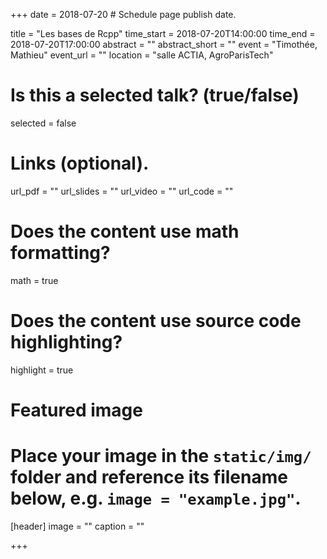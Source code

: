 +++
date = 2018-07-20  # Schedule page publish date.

title = "Les bases de Rcpp"
time_start = 2018-07-20T14:00:00
time_end = 2018-07-20T17:00:00
abstract = ""
abstract_short = ""
event = "Timothée, Mathieu"
event_url = ""
location = "salle ACTIA, AgroParisTech"

# Is this a selected talk? (true/false)
selected = false

# Links (optional).
url_pdf = ""
url_slides = ""
url_video = ""
url_code = ""

# Does the content use math formatting?
math = true

# Does the content use source code highlighting?
highlight = true

# Featured image
# Place your image in the `static/img/` folder and reference its filename below, e.g. `image = "example.jpg"`.
[header]
image = ""
caption = ""

+++
